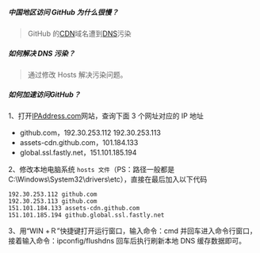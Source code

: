 ##### 中国地区访问 GitHub 为什么很慢？

> GitHub 的[CDN](https://boke112.com/bkwd/6170.html)域名遭到[DNS](https://boke112.com/bkwd/5835.html)污染



##### 如何解决 DNS 污染？

> 通过修改 Hosts 解决污染问题。



##### 如何加速访问GitHub？

1、打开[IPAddress.com](https://boke112.com/goto/aHR0cHM6Ly93d3cuaXBhZGRyZXNzLmNvbS8=)网站，查询下面 3 个网址对应的 IP 地址

- github.com，192.30.253.112 192.30.253.113
- assets-cdn.github.com，101.184.133
- global.ssl.fastly.net，151.101.185.194

2、修改本地电脑系统 `hosts 文件`（PS：路径一般都是 C:\Windows\System32\drivers\etc），直接在最后加入以下代码

```
192.30.253.112 github.com
192.30.253.113 github.com
151.101.184.133 assets-cdn.github.com
151.101.185.194 github.global.ssl.fastly.net
```

3、用“WIN +Ｒ”快捷键打开运行窗口，输入命令：cmd 并回车进入命令行窗口，接着输入命令：ipconfig/flushdns 回车后执行刷新本地 DNS 缓存数据即可。

